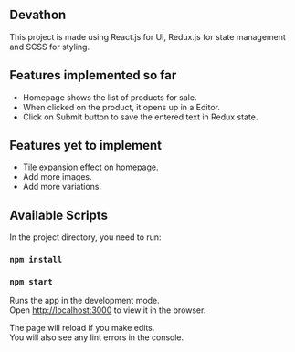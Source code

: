 ## Devathon

This project is made using React.js for UI, Redux.js for state management and SCSS for styling.

## Features implemented so far

* Homepage shows the list of products for sale.
* When clicked on the product, it opens up in a Editor.
* Click on Submit button to save the entered text in Redux state.


## Features yet to implement

* Tile expansion effect on homepage.
* Add more images.
* Add more variations.

## Available Scripts

In the project directory, you need to run:

### `npm install`
### `npm start`

Runs the app in the development mode.<br>
Open [http://localhost:3000](http://localhost:3000) to view it in the browser.

The page will reload if you make edits.<br>
You will also see any lint errors in the console.
